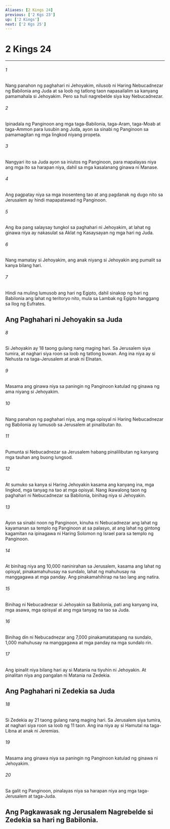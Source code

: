 ```yaml
---
Aliases: [2 Kings 24]
previous: ['2 Kgs 23']
up: ['2 Kings']
next: ['2 Kgs 25']
---
```

# 2 Kings 24

***


###### 1 


Nang panahon ng paghahari ni Jehoyakim, nilusob ni Haring Nebucadnezar ng Babilonia ang Juda at sa loob ng tatlong taon napasailalim sa kanyang pamamahala si Jehoyakim. Pero sa huli nagrebelde siya kay Nebucadnezar. 


###### 2 


Ipinadala ng Panginoon ang mga taga-Babilonia, taga-Aram, taga-Moab at taga-Ammon para lusubin ang Juda, ayon sa sinabi ng Panginoon sa pamamagitan ng mga lingkod niyang propeta. 


###### 3 


Nangyari ito sa Juda ayon sa iniutos ng Panginoon, para mapalayas niya ang mga ito sa harapan niya, dahil sa mga kasalanang ginawa ni Manase. 


###### 4 


Ang pagpatay niya sa mga inosenteng tao at ang pagdanak ng dugo nito sa Jerusalem ay hindi mapapatawad ng Panginoon. 


###### 5 


Ang iba pang salaysay tungkol sa paghahari ni Jehoyakim, at lahat ng ginawa niya ay nakasulat sa Aklat ng Kasaysayan ng mga hari ng Juda. 


###### 6 


Nang mamatay si Jehoyakim, ang anak niyang si Jehoyakin ang pumalit sa kanya bilang hari. 


###### 7 


Hindi na muling lumusob ang hari ng Egipto, dahil sinakop ng hari ng Babilonia ang lahat ng teritoryo nito, mula sa Lambak ng Egipto hanggang sa Ilog ng Eufrates.

## Ang Paghahari ni Jehoyakin sa Juda 


###### 8 


Si Jehoyakin ay 18 taong gulang nang maging hari. Sa Jerusalem siya tumira, at naghari siya roon sa loob ng tatlong buwan. Ang ina niya ay si Nehusta na taga-Jerusalem at anak ni Elnatan. 


###### 9 


Masama ang ginawa niya sa paningin ng Panginoon katulad ng ginawa ng ama niyang si Jehoyakim. 


###### 10 


Nang panahon ng paghahari niya, ang mga opisyal ni Haring Nebucadnezar ng Babilonia ay lumusob sa Jerusalem at pinalibutan ito. 


###### 11 


Pumunta si Nebucadnezar sa Jerusalem habang pinalilibutan ng kanyang mga tauhan ang buong lungsod. 


###### 12 


At sumuko sa kanya si Haring Jehoyakin kasama ang kanyang ina, mga lingkod, mga tanyag na tao at mga opisyal. Nang ikawalong taon ng paghahari ni Nebucadnezar sa Babilonia, binihag niya si Jehoyakin. 


###### 13 


Ayon sa sinabi noon ng Panginoon, kinuha ni Nebucadnezar ang lahat ng kayamanan sa templo ng Panginoon at sa palasyo, at ang lahat ng gintong kagamitan na ipinagawa ni Haring Solomon ng Israel para sa templo ng Panginoon. 


###### 14 


At binihag niya ang 10,000 naninirahan sa Jerusalem, kasama ang lahat ng opisyal, pinakamahuhusay na sundalo, lahat ng mahuhusay na manggagawa at mga panday. Ang pinakamahihirap na tao lang ang natira. 


###### 15 


Binihag ni Nebucadnezar si Jehoyakin sa Babilonia, pati ang kanyang ina, mga asawa, mga opisyal at ang mga tanyag na tao sa Juda. 


###### 16 


Binihag din ni Nebucadnezar ang 7,000 pinakamatatapang na sundalo, 1,000 mahuhusay na manggagawa at mga panday na mga sundalo rin. 


###### 17 


Ang ipinalit niya bilang hari ay si Matania na tiyuhin ni Jehoyakin. At pinalitan niya ang pangalan ni Matania na Zedekia.

## Ang Paghahari ni Zedekia sa Juda 


###### 18 


Si Zedekia ay 21 taong gulang nang maging hari. Sa Jerusalem siya tumira, at naghari siya roon sa loob ng 11 taon. Ang ina niya ay si Hamutal na taga-Libna at anak ni Jeremias. 


###### 19 


Masama ang ginawa niya sa paningin ng Panginoon katulad ng ginawa ni Jehoyakim. 


###### 20 


Sa galit ng Panginoon, pinalayas niya sa harapan niya ang mga taga-Jerusalem at taga-Juda.

## Ang Pagkawasak ng Jerusalem Nagrebelde si Zedekia sa hari ng Babilonia.
